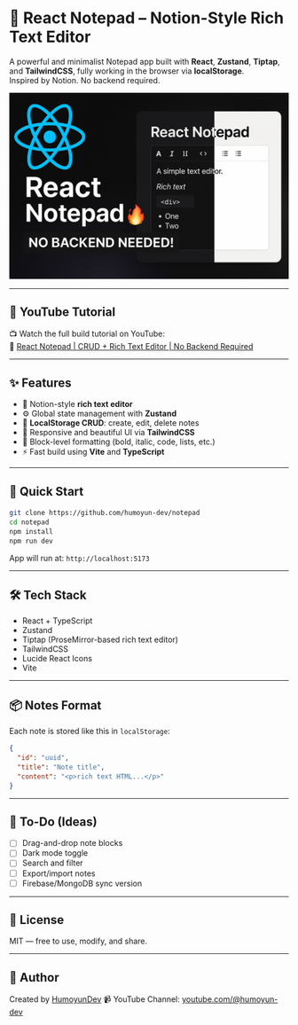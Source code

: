 # 🧠 React Notepad – Notion-Style Rich Text Editor

A powerful and minimalist Notepad app built with **React**, **Zustand**, **Tiptap**, and **TailwindCSS**, fully working in the browser via **localStorage**.  
Inspired by Notion. No backend required.

![Preview](./notepad.png)

---

## 🎥 YouTube Tutorial

📺 Watch the full build tutorial on YouTube:  
🔗 [React Notepad | CRUD + Rich Text Editor | No Backend Required](https://youtu.be/FIERmgWJJFI)

---

## ✨ Features

- 📝 Notion-style **rich text editor**
- ⚙️ Global state management with **Zustand**
- 💾 **LocalStorage CRUD**: create, edit, delete notes
- 🎨 Responsive and beautiful UI via **TailwindCSS**
- 🧱 Block-level formatting (bold, italic, code, lists, etc.)
- ⚡️ Fast build using **Vite** and **TypeScript**

---

## 🚀 Quick Start

```bash
git clone https://github.com/humoyun-dev/notepad
cd notepad
npm install
npm run dev
````

App will run at: `http://localhost:5173`

---

## 🛠 Tech Stack

* React + TypeScript
* Zustand
* Tiptap (ProseMirror-based rich text editor)
* TailwindCSS
* Lucide React Icons
* Vite

---

## 📦 Notes Format

Each note is stored like this in `localStorage`:

```json
{
  "id": "uuid",
  "title": "Note title",
  "content": "<p>rich text HTML...</p>"
}
```

---

## 📌 To-Do (Ideas)

* [ ] Drag-and-drop note blocks
* [ ] Dark mode toggle
* [ ] Search and filter
* [ ] Export/import notes
* [ ] Firebase/MongoDB sync version

---

## 📜 License

MIT — free to use, modify, and share.

---

## 🙌 Author

Created by [HumoyunDev](https://github.com/humoyun-dev)
📹 YouTube Channel: [youtube.com/@humoyun-dev](https://www.youtube.com/@humoyun-dev)
